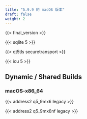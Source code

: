 ```yaml
---
title: "5.9.9 的 macOS 版本"
draft: false
weight: 2
---
```


{{< final_version >}}

{{< sqlite 5 >}}

{{< qt5tls securetransport >}}

{{< icu 5 >}}

## Dynamic / Shared Builds

### macOS-x86_64

{{< address2 q5_9mx6 legacy >}}

{{< address2 q5_9mx6nf legacy >}}
